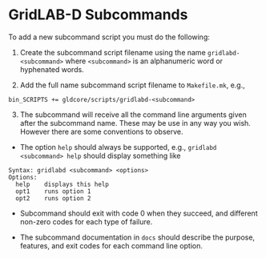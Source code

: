 # GridLAB-D Subcommands

To add a new subcommand script you must do the following:

1. Create the subcommand script filename using the name `gridlabd-<subcommand>` where `<subcommand>` is an alphanumeric word or hyphenated words.

2. Add the full name subcommand script filename to `Makefile.mk`, e.g.,
~~~
bin_SCRIPTS += gldcore/scripts/gridlabd-<subcommand>
~~~

3. The subcommand will receive all the command line arguments given after the subcommand name. These may be use in any way you wish. However there are some conventions to observe.

  * The option `help` should always be supported, e.g., `gridlabd <subcommand> help` should display something like
  ~~~
  Syntax: gridlabd <subcommand> <options>
  Options:
    help    displays this help
    opt1    runs option 1
    opt2    runs option 2
  ~~~

  * Subcommand should exit with code 0 when they succeed, and different non-zero codes for each type of failure.  

  * The subcommand documentation in `docs` should describe the purpose, features, and exit codes for each command line option.

